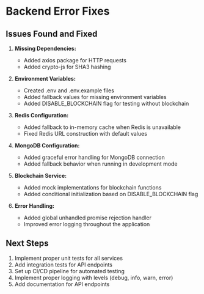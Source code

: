 # Backend Error Fixes

## Issues Found and Fixed

1. **Missing Dependencies:**

   - Added axios package for HTTP requests
   - Added crypto-js for SHA3 hashing

2. **Environment Variables:**

   - Created .env and .env.example files
   - Added fallback values for missing environment variables
   - Added DISABLE_BLOCKCHAIN flag for testing without blockchain

3. **Redis Configuration:**

   - Added fallback to in-memory cache when Redis is unavailable
   - Fixed Redis URL construction with default values

4. **MongoDB Configuration:**

   - Added graceful error handling for MongoDB connection
   - Added fallback behavior when running in development mode

5. **Blockchain Service:**

   - Added mock implementations for blockchain functions
   - Added conditional initialization based on DISABLE_BLOCKCHAIN flag

6. **Error Handling:**
   - Added global unhandled promise rejection handler
   - Improved error logging throughout the application

## Next Steps

1. Implement proper unit tests for all services
2. Add integration tests for API endpoints
3. Set up CI/CD pipeline for automated testing
4. Implement proper logging with levels (debug, info, warn, error)
5. Add documentation for API endpoints
